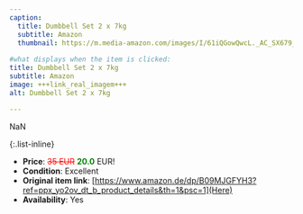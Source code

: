 ```yaml
---
caption:
  title: Dumbbell Set 2 x 7kg
  subtitle: Amazon
  thumbnail: https://m.media-amazon.com/images/I/61iQGowQwcL._AC_SX679_.jpg
  
#what displays when the item is clicked:
title: Dumbbell Set 2 x 7kg
subtitle: Amazon
image: +++link_real_imagem+++
alt: Dumbbell Set 2 x 7kg

---
```

NaN

{:.list-inline} 
- **Price**: <span style="color:red"><del>35 EUR</del></span> <span style="color:green">**20.0**</span> EUR!
- **Condition**: Excellent
- **Original item link**: [https://www.amazon.de/dp/B09MJGFYH3?ref=ppx_yo2ov_dt_b_product_details&th=1&psc=1](Here)
- **Availability**: Yes
